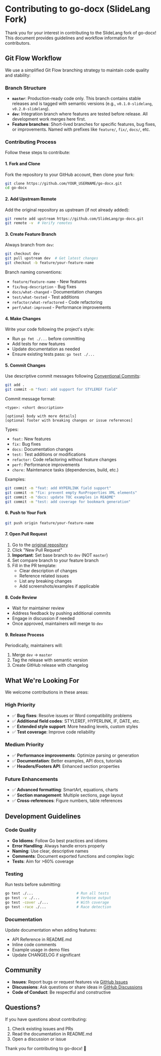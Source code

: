 # Contributing to go-docx (SlideLang Fork)

Thank you for your interest in contributing to the SlideLang fork of go-docx! This document provides guidelines and workflow information for contributors.

## Git Flow Workflow

We use a simplified Git Flow branching strategy to maintain code quality and stability:

### Branch Structure

- **`master`**: Production-ready code only. This branch contains stable releases and is tagged with semantic versions (e.g., `v0.1.0-slidelang`, `v0.2.0-slidelang`).
- **`dev`**: Integration branch where features are tested before release. All development work merges here first.
- **Feature branches**: Short-lived branches for specific features, bug fixes, or improvements. Named with prefixes like `feature/`, `fix/`, `docs/`, etc.

### Contributing Process

Follow these steps to contribute:

#### 1. Fork and Clone

Fork the repository to your GitHub account, then clone your fork:

```bash
git clone https://github.com/YOUR_USERNAME/go-docx.git
cd go-docx
```

#### 2. Add Upstream Remote

Add the original repository as upstream (if not already added):

```bash
git remote add upstream https://github.com/SlideLang/go-docx.git
git remote -v  # Verify remotes
```

#### 3. Create Feature Branch

Always branch from `dev`:

```bash
git checkout dev
git pull upstream dev  # Get latest changes
git checkout -b feature/your-feature-name
```

Branch naming conventions:
- `feature/feature-name` - New features
- `fix/bug-description` - Bug fixes
- `docs/what-changed` - Documentation changes
- `test/what-tested` - Test additions
- `refactor/what-refactored` - Code refactoring
- `perf/what-improved` - Performance improvements

#### 4. Make Changes

Write your code following the project's style:
- Run `go fmt ./...` before committing
- Add tests for new features
- Update documentation as needed
- Ensure existing tests pass: `go test ./...`

#### 5. Commit Changes

Use descriptive commit messages following [Conventional Commits](https://www.conventionalcommits.org/):

```bash
git add .
git commit -m "feat: add support for STYLEREF field"
```

Commit message format:
```
<type>: <short description>

[optional body with more details]
[optional footer with breaking changes or issue references]
```

Types:
- `feat:` New features
- `fix:` Bug fixes
- `docs:` Documentation changes
- `test:` Test additions or modifications
- `refactor:` Code refactoring without feature changes
- `perf:` Performance improvements
- `chore:` Maintenance tasks (dependencies, build, etc.)

Examples:
```bash
git commit -m "feat: add HYPERLINK field support"
git commit -m "fix: prevent empty RunProperties XML elements"
git commit -m "docs: update TOC examples in README"
git commit -m "test: add coverage for bookmark generation"
```

#### 6. Push to Your Fork

```bash
git push origin feature/your-feature-name
```

#### 7. Open Pull Request

1. Go to the [original repository](https://github.com/SlideLang/go-docx)
2. Click "New Pull Request"
3. **Important**: Set base branch to `dev` (NOT `master`)
4. Set compare branch to your feature branch
5. Fill in the PR template:
   - Clear description of changes
   - Reference related issues
   - List any breaking changes
   - Add screenshots/examples if applicable

#### 8. Code Review

- Wait for maintainer review
- Address feedback by pushing additional commits
- Engage in discussion if needed
- Once approved, maintainers will merge to `dev`

#### 9. Release Process

Periodically, maintainers will:
1. Merge `dev` → `master`
2. Tag the release with semantic version
3. Create GitHub release with changelog

## What We're Looking For

We welcome contributions in these areas:

### High Priority
- ✅ **Bug fixes**: Resolve issues or Word compatibility problems
- ✅ **Additional field codes**: STYLEREF, HYPERLINK, IF, DATE, etc.
- ✅ **Extended style support**: More heading levels, custom styles
- ✅ **Test coverage**: Improve code reliability

### Medium Priority
- ✅ **Performance improvements**: Optimize parsing or generation
- ✅ **Documentation**: Better examples, API docs, tutorials
- ✅ **Headers/Footers API**: Enhanced section properties

### Future Enhancements
- ✅ **Advanced formatting**: SmartArt, equations, charts
- ✅ **Section management**: Multiple sections, page layout
- ✅ **Cross-references**: Figure numbers, table references

## Development Guidelines

### Code Quality

- **Go Idioms**: Follow Go best practices and idioms
- **Error Handling**: Always handle errors properly
- **Naming**: Use clear, descriptive names
- **Comments**: Document exported functions and complex logic
- **Tests**: Aim for >60% coverage

### Testing

Run tests before submitting:

```bash
go test ./...                    # Run all tests
go test -v ./...                 # Verbose output
go test -cover ./...             # With coverage
go test -race ./...              # Race detection
```

### Documentation

Update documentation when adding features:
- API Reference in README.md
- Inline code comments
- Example usage in demo files
- Update CHANGELOG if significant

## Community

- **Issues**: Report bugs or request features via [GitHub Issues](https://github.com/SlideLang/go-docx/issues)
- **Discussions**: Ask questions or share ideas in [GitHub Discussions](https://github.com/SlideLang/go-docx/discussions)
- **Code of Conduct**: Be respectful and constructive

## Questions?

If you have questions about contributing:
1. Check existing issues and PRs
2. Read the documentation in README.md
3. Open a discussion or issue

Thank you for contributing to go-docx! 🎉
